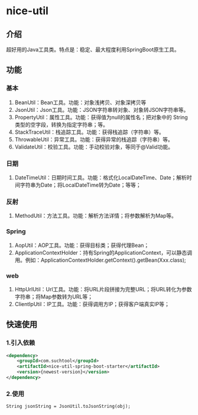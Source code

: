 # nice-util

## 介绍
超好用的Java工具类。特点是：稳定、最大程度利用SpringBoot原生工具。

## 功能
### 基本
1. BeanUtil：Bean工具。功能：对象浅拷贝、对象深拷贝等
2. JsonUtil：Json工具。功能：JSON字符串转对象、对象转JSON字符串等。
3. PropertyUtil：属性工具。功能：获得值为null的属性名；把对象中的 String 类型的空字段，转换为指定字符串；等。
4. StackTraceUtil：栈追踪工具。功能：获得栈追踪（字符串）等。
5. ThrowableUtil：异常工具。功能：获得异常的栈追踪（字符串）等。
6. ValidateUtil：校验工具。功能：手动校验对象，等同于@Valid功能。

### 日期
1. DateTimeUtil：日期时间工具。功能：格式化LocalDateTime、Date；解析时间字符串为Date；将LocalDateTime转为Date；等等；

### 反射
1. MethodUtil：方法工具。功能：解析方法详情；将参数解析为Map等。

### Spring
1. AopUtil：AOP工具。功能：获得目标类；获得代理Bean；
2. ApplicationContextHolder：持有Spring的ApplicationContext，可以静态调用。例如：ApplicationContextHolder.getContext().getBean(Xxx.class);

### web

1. HttpUrlUtil：Url工具。功能：将URL片段拼接为完整URL；将URL转化为参数字符串；将Map参数转为URL等；
2. ClientIpUtil：IP工具。功能：获得调用方IP；获得客户端真实IP等；

## 快速使用

### 1.引入依赖
```xml
<dependency>
    <groupId>com.suchtool</groupId>
    <artifactId>nice-util-spring-boot-starter</artifactId>
    <version>{newest-version}</version>
</dependency>
```
### 2.使用
```
String jsonString = JsonUtil.toJsonString(obj);
```

